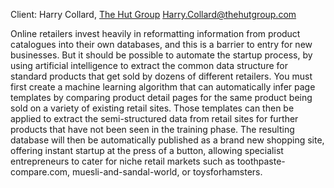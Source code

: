 Client: Harry Collard, [The Hut Group](The_Hut_Group "wikilink")
<Harry.Collard@thehutgroup.com>

Online retailers invest heavily in reformatting information from product
catalogues into their own databases, and this is a barrier to entry for
new businesses. But it should be possible to automate the startup
process, by using artificial intelligence to extract the common data
structure for standard products that get sold by dozens of different
retailers. You must first create a machine learning algorithm that can
automatically infer page templates by comparing product detail pages for
the same product being sold on a variety of existing retail sites. Those
templates can then be applied to extract the semi-structured data from
retail sites for further products that have not been seen in the
training phase. The resulting database will then be automatically
published as a brand new shopping site, offering instant startup at the
press of a button, allowing specialist entrepreneurs to cater for niche
retail markets such as toothpaste-compare.com, muesli-and-sandal-world,
or toysforhamsters.